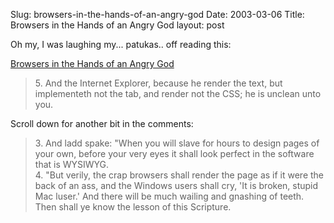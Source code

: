 Slug: browsers-in-the-hands-of-an-angry-god
Date: 2003-03-06
Title: Browsers in the Hands of an Angry God
layout: post

Oh my, I was laughing my... patukas.. off reading this:

<a href="http://perversiontracker.com/archives/000076.html">Browsers in the Hands of an Angry God</a><blockquote>5. And the Internet Explorer, because he render the text, but implementeth not the tab, and render not the CSS; he is unclean unto you.</blockquote>
Scroll down for another bit in the comments:
<blockquote>3. And ladd spake: &quot;When you will slave for hours to design pages of your own, before your very eyes it shall look perfect in the software that is WYSIWYG.<br />
4. &quot;But verily, the crap browsers shall render the page as if it were the back of an ass, and the Windows users shall cry, &#39;It is broken, stupid Mac luser.&#39; And there will be much wailing and gnashing of teeth. Then shall ye know the lesson of this Scripture.</blockquote>
